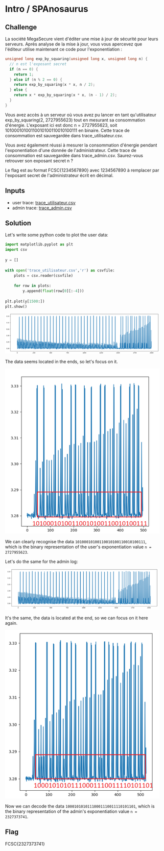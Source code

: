 # Intro / SPAnosaurus

## Challenge
La société MegaSecure vient d'éditer une mise à jour de sécurité pour leurs serveurs. Après analyse de la mise à jour, vous vous apercevez que l'éditeur utilise maintenant ce code pour l'exponentiation :

```c
unsigned long exp_by_squaring(unsigned long x, unsigned long n) {
  // n est l'exposant secret
  if (n == 0) {
    return 1;
  } else if (n % 2 == 0) {
    return exp_by_squaring(x * x, n / 2);
  } else {
    return x * exp_by_squaring(x * x, (n - 1) / 2);
  }
}
```

Vous avez accès à un serveur où vous avez pu lancer en tant qu'utilisateur exp_by_squaring(2, 2727955623) tout en mesurant sa consommation d'énergie. L'exposant ici est donc n = 2727955623, soit 10100010100110010100110010100111 en binaire. Cette trace de consommation est sauvegardée dans trace_utilisateur.csv.

Vous avez également réussi à mesurer la consommation d'énergie pendant l'exponentiation d'une donnée de l'administrateur. Cette trace de consommation est sauvegardée dans trace_admin.csv. Saurez-vous retrouver son exposant secret n ?

Le flag est au format FCSC{1234567890} avec 1234567890 à remplacer par l'exposant secret de l'administrateur écrit en décimal.

## Inputs
- user trace: [trace_utilisateur.csv](./trace_utilisateur.csv)
- admin trace: [trace_admin.csv](./trace_admin.csv)


## Solution
Let's write some python code to plot the user data:
```python
import matplotlib.pyplot as plt
import csv
  
y = []
  
with open('trace_utilisateur.csv','r') as csvfile:
    plots = csv.reader(csvfile)
      
    for row in plots:
        y.append(float(row[0][:-4]))
  
plt.plot(y[1500:])
plt.show()
```

![user.png](./user.png)

The data seems located in the ends, so let's focus on it.

![user_data.png](./user_data.png)

We can clearly recognise the data `10100010100110010100110010100111`, which is the binary representation of the user's exponentiation value `n = 2727955623`.

Let's do the same for the admin log:

![admin.png](./admin.png)

It's the same, the data is located at the end, so we can focus on it here again.

![admin_data.png](./admin_data.png)

Now we can decode the data `10001010101110001110011110101101`, which is the binary representation of the admin's exponentiation value `n = 2327373741`.

## Flag
FCSC{2327373741}
